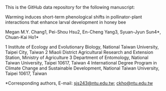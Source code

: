 This is the GitHub data repository for the following manuscript:

Warming induces short-term phenological shifts in pollinator-plant interactions that enhance larval development in honey bee

Megan M.Y. Chang1, Pei-Shou Hsu2, En-Cheng Yang3, Syuan-Jyun Sun4*, Chuan-Kai Ho1*

1 Institute of Ecology and Evolutionary Biology, National Taiwan University, Taipei City, Taiwan
2 Miaoli District Agricultural Research and Extension Station, Ministry of Agriculture
3 Department of Entomology, National Taiwan University, Taipei 10617, Taiwan
4 International Degree Program in Climate Change and Sustainable Development, National Taiwan University, Taipei 10617, Taiwan

*Corresponding authors, 
E-mail: sjs243@ntu.edu.tw; ckho@ntu.edu.tw

